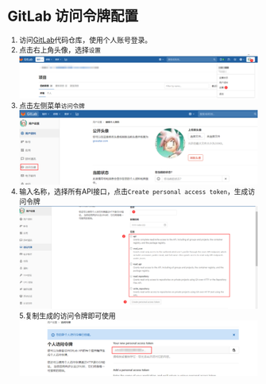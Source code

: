 # GitLab 访问令牌配置
1. 访问[GitLab](http://www.dasaas.com:18890/)代码仓库，使用个人账号登录。
2. 点击右上角头像，选择```设置```
![设置](../images/rules/token/step_1.png)
3. 点击左侧菜单```访问令牌```
![访问令牌](../images/rules/token/step_2.png)
4. 输入名称，选择所有API接口，点击```Create personal access token```，生成访问令牌
![访问令牌](../images/rules/token/step_3.png)
5.复制生成的访问令牌即可使用
![复制令牌](../images/rules/token/step_4.png)